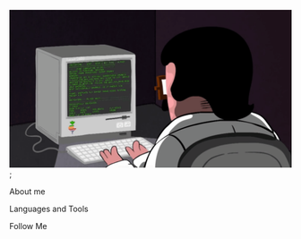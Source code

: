 ![Header](https://github.com/megatron220/megatron220/blob/main/assets/gif.gif);

About me

Languages and Tools

Follow Me